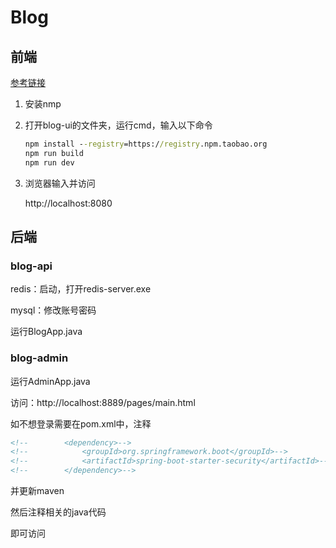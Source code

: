 # Blog

## 前端

[参考链接](http://www.1024sky.cn/blog/article/62348)

1. 安装nmp

2. 打开blog-ui的文件夹，运行cmd，输入以下命令

   ```cmd
   npm install --registry=https://registry.npm.taobao.org
   npm run build
   npm run dev
   ```

3. 浏览器输入并访问

   http://localhost:8080



## 后端

### blog-api

redis：启动，打开redis-server.exe

mysql：修改账号密码

运行BlogApp.java



### blog-admin

运行AdminApp.java

访问：http://localhost:8889/pages/main.html

如不想登录需要在pom.xml中，注释

```xml
<!--        <dependency>-->
<!--            <groupId>org.springframework.boot</groupId>-->
<!--            <artifactId>spring-boot-starter-security</artifactId>-->
<!--        </dependency>-->
```

并更新maven

然后注释相关的java代码

即可访问